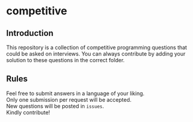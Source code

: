 # competitive

## Introduction

This repository is a collection of competitive programming questions that could be asked on interviews.
You can always contribute by adding your solution to these questions in the correct folder.

## Rules

Feel free to submit answers in a language of your liking.<br>
Only one submission per request will be accepted.<br>
New questions will be posted in `issues`.<br>
Kindly contribute!

